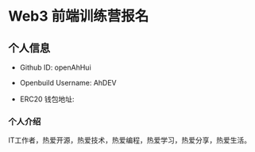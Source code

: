 # Web3 前端训练营报名


## 个人信息

- Github ID: openAhHui

- Openbuild Username: AhDEV

- ERC20 钱包地址: 

### 个人介绍

IT工作者，热爱开源，热爱技术，热爱编程，热爱学习，热爱分享，热爱生活。
